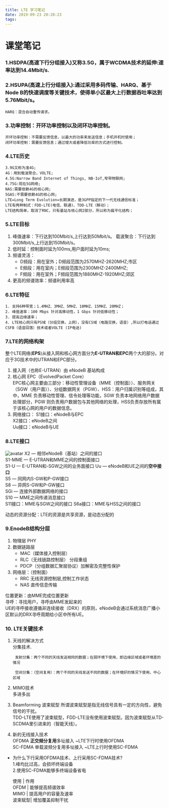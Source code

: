 ```yaml
---
title: LTE 学习笔记
date: 2019-09-23 20:28:23
tags:
---
```

# 课堂笔记

### 1.HSDPA(高速下行分组接入)又称3.5G，属于WCDMA技术的延伸:速率达到14.4Mbit/s.  
### 2.HSUPA(高速上行分组接入):通过采用多码传输、HARQ、基于Node B的快速调度等关键技术，使得单小区最大上行数据吞吐率达到5.76Mbit/s。
    HARQ：混合自动重传请求。

### 3.功率控制：开环功率控制以及闭环功率控制。
    开环功率控制：不需要反馈信息，以最大的功率来发送信息；手机开机时使用；   
    闭环功率控制：需要反馈信息；通过增大或者降低功率的方式进行控制。

### 4.LTE历史

    3.9G又称为准4G;  
    4G：用到载波聚合，VOLTE;  
    4.5G:Narrow Band Internet of Things, NB-IoT,窄带物联网;  
    4.75G:现在5G网络;   
    NAS:需要依赖4G的核心网;  
    5GAS:不需要依赖4G的核心网;  
    LTE=Long Term Evolution=长期演进，是3GPP指定的下一代无线通信标准； 
    LTE有两种制式：FDD-LTE(电信、联通)、TDD-LTE（移动）；  
    LTE结构简单，取消了RNC，只有基站与核心网2部分，所以称为扁平化结构；

### 5.LTE目标

1. 峰值速率：下行达到100Mbit/s,上行达到50Mbit/s。
    载波聚合：下行达到300Mbit/s,上行达到150Mbit/s。
2. 低时延：控制面时延为100ms,用户面时延为10ms;
3. 频谱灵活：
    - D频段：用在室外；D频段范围为2570MHZ-2620MHZ;市区
    - E频段：用在室内；E频段范围为2300MHZ-2400MHZ;
    - F频段：用在室外；F频段范围为1880MHZ-1920MHZ;郊区  
4. 更高的频谱效率：频谱利用率高

### 6.LTE特征
    1. 支持6种带宽；1.4MHZ、3MHZ、5MHZ、10MHZ、15MHZ、20MHZ； 
    2. 峰值速率：100 Mbps 针对高移动性，1 Gbps 针对低移动性；
    3. 提高边缘速率；
    4. LTE核心网只有PS域（分组交换，上网），没有CS域（电路交换，语音）,所以打电话通过CSFB（语音回落）技术或者VOLTE (IP电话)

### 7.LTE的网络构架  

整个LTE网络(**EPS**)从接入网和核心网方面分为**E-UTRAN和EPC**两个大的部分。对应于3G技术中的UTRAN和EPC部分。  
1. 接入网（也称E-UTRAN）由 eNodeB 基站构成  
2. 核心网 EPC（EvolvedPacket Core）  
     EPC核心网主要由三部分：移动性管理设备（MME（控制面））、服务网关（SGW（用户面））、分组数据网关（PGW）、HSS：用户归属识别等组成，其中，MME 负责移动性管理、信令处理等功能，SGW 负责本地网络用户数据处理部分，PGW 则负责用户数据包与其他网络的处理，HSS负责存放所有属于该核心网的用户的数据信息。
3. 网络接口：
     S1接口：eNodeB与EPC  
     X2接口：eNodeB之间  
     Uu接口：eNodeB与UE

### 8.LTE接口
![avatar](assets\jiagou.png)
X2 — 相邻eNodeB（基站）之间的接口  
S1-MME — E-UTRAN和MME之间的控制面接口  
S1-U — E-UTRAN和-SGW之间的业务面接口
Uu — eNodeB和UE之间的**空中接口**  
S5 — 同网内S-GW和P-GW接口  
S8 — 异网S-GW和P-GW接口  
SGi — 连接外部数据网络的接口  
S10 — MME之间传递消息接口  
S11接口：MME与SGW之间的接口
S6a接口：MME与HSS之间的接口

动态的资源分配：LTE的资源是共享资源，是动态分配的

### 9.EnodeB结构分层
1. 物理层 PHY
2. 数据链路层  
    - MAC（媒体接入控制层）
    - RLC（无线链路控制层）    分段重组
    - PDCP（分组数据汇聚层协议）加解密及完整性保护
3. 网络层：（控制面）
    - RRC 无线资源控制层,控制工作状态
    - NAS 直传信息传输

位置更新：由MME完成位置更新  
寻呼：寻找用户，寻呼由MME发起来的  
UE的寻呼接收遵循非连续接收（DRX）的原则，eNodeB会通过系统消息广播小区默认的DRX寻呼周期给小区中所有UE。

### 10. LTE关键技术
1. 天线的解决方式  
     分集技术.

        发射分集：两个不同的天线发送相同的数据；在弱环境下使用，即边缘区域或者环境差的情况  

        空间分集：（空间复用）：两个不同的天线发送不同的数据；在环境好的情况下使用，中心区域     
2. MIMO技术  
    多进多出
3. Beamforming 波束赋型
    所谓波束赋型是指无线信号具有一定的方向性，避免信号的干扰。  
    TDD-LTE使用了波束赋型，FDD-LTE没有使用波束赋型。因为波束赋型从TD-SCDMA里引进来的（智能天线）。
4. 新的无线接入技术  
    OFDMA   **正交频分复用**多址接入   ~LTE下行时使用OFDMA  
    SC-FDMA  单载波频分复用多址接入     ~LTE上行时使用SC-FDMA

  - 为什么下行采用OFDMA技术、上行采用SC-FDMA技术?  
    1.峰均比过高，会损坏终端设备  
    2.使用SC-FDMA能够多终端设备省电

    使用 | 作用  
    OFDM | 能够提高频谱效率  
    MIMO | 提高用户的容量及速率  
    波束赋型| 增加覆盖抑制干扰